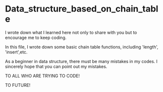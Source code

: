 # Data_structure_based_on_chain_table

I wrote down what I learned here not only to share with you but to encourage me to keep coding.

In this file, I wrote down some basic chain table functions, including 'length', 'insert',etc.

As a beginner in data structure, there must be many mistakes in my codes.
I sincerely hope that you can point out my mistakes.

TO ALL WHO ARE TRYING TO CODE!

TO FUTURE!
